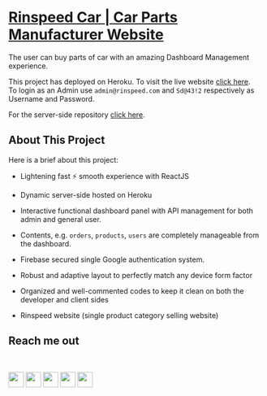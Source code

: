 # [Rinspeed Car | Car Parts Manufacturer Website](https://rinspeed-car.web.app/)

The user can buy parts of car with an amazing Dashboard Management experience.

This project has deployed on Heroku. To visit the live website [click here](https://rinspeed-car.web.app/).\
To login as an Admin use `admin@rinspeed.com` and `Sd@43!2` respectively as Username and Password.

For the server-side repository [click here](https://rinspeed-car.web.app).

## About This Project

Here is a brief about this project:

- Lightening fast :zap: smooth experience with ReactJS
- Dynamic server-side hosted on Heroku
- Interactive functional dashboard panel with API management for both admin and general user.
- Contents, e.g. `orders`, `products`, `users` are completely manageable from the dashboard.
- Firebase secured single Google authentication system.

- Robust and adaptive layout to perfectly match any device form factor
- Organized and well-commented codes to keep it clean on both the developer and client sides
- Rinspeed website (single product category selling website)

## Reach me out

<br />

[<img height="30" src="https://img.shields.io/badge/LinkedIn-0077B5?style=flat-square&logo=linkedin&logoColor=white">](https://www.linkedin.com/in/azalamin) [<img height="30" src="https://img.shields.io/badge/Facebook-1877F2?style=flat-square&logo=facebook&logoColor=white">](https://www.facebook.com/me.azalamin) [<img height="30" src="https://img.shields.io/badge/Twitter-1DA1F2?style=flat-square&logo=twitter&logoColor=white">](https://twitter.com/azalamins) [<img height="30" src="https://img.shields.io/badge/Instagram-E4405F?style=flat-square&logo=instagram&logoColor=white">](https://www.instagram.com/me.azalamin) [<img height="30" src="https://img.shields.io/badge/dev.to-0A0A0A?style=for-the-badge&logo=dev.to&logoColor=white">](https://dev.to/azalamin)
<br />
